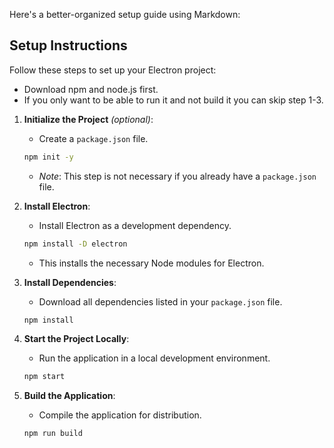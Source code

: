 Here's a better-organized setup guide using Markdown:

## Setup Instructions

Follow these steps to set up your Electron project:
- Download npm and node.js first.
- If you only want to be able to run it and not build it you can skip step 1-3.

1. **Initialize the Project** *(optional)*:
   - Create a `package.json` file.
   ```bash
   npm init -y
   ```
   - *Note*: This step is not necessary if you already have a `package.json` file.

2. **Install Electron**:
   - Install Electron as a development dependency.
   ```bash
   npm install -D electron
   ```
   - This installs the necessary Node modules for Electron.

3. **Install Dependencies**:
   - Download all dependencies listed in your `package.json` file.
   ```bash
   npm install
   ```

4. **Start the Project Locally**:
   - Run the application in a local development environment.
   ```bash
   npm start
   ```

5. **Build the Application**:
   - Compile the application for distribution.
   ```bash
   npm run build
   ```
